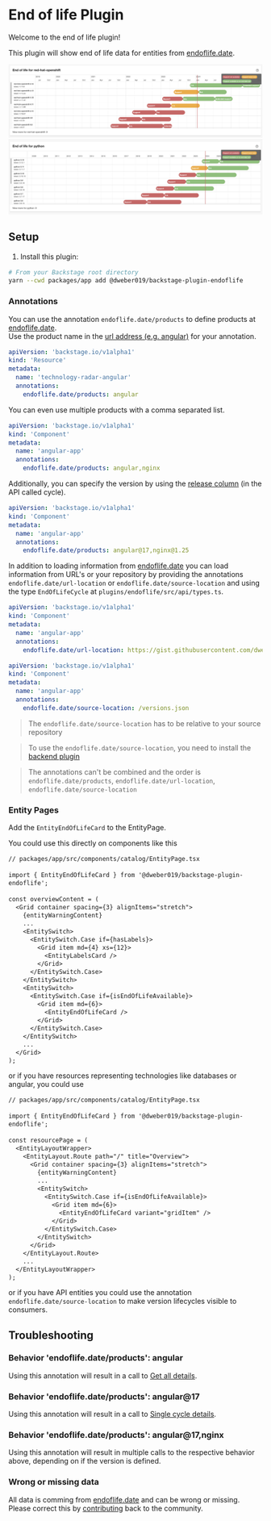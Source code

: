 # End of life Plugin

Welcome to the end of life plugin!

This plugin will show end of life data for entities from [endoflife.date](https://endoflife.date/).

![OpenShift](https://raw.githubusercontent.com/dweber019/backstage-plugin-endoflife/main/plugins/endoflife/docs/example-open-shift.png)
![Python](https://raw.githubusercontent.com/dweber019/backstage-plugin-endoflife/main/plugins/endoflife/docs/example-python.png)

## Setup

1. Install this plugin:

```bash
# From your Backstage root directory
yarn --cwd packages/app add @dweber019/backstage-plugin-endoflife
```

### Annotations

You can use the annotation `endoflife.date/products` to define products at [endoflife.date](https://endoflife.date/).  
Use the product name in the [url address (e.g. angular)](https://endoflife.date/angular) for your annotation.

```yaml
apiVersion: 'backstage.io/v1alpha1'
kind: 'Resource'
metadata:
  name: 'technology-radar-angular'
  annotations:
    endoflife.date/products: angular
```

You can even use multiple products with a comma separated list.

```yaml
apiVersion: 'backstage.io/v1alpha1'
kind: 'Component'
metadata:
  name: 'angular-app'
  annotations:
    endoflife.date/products: angular,nginx
```

Additionally, you can specify the version by using the [release column](https://endoflife.date/angular) (in the API called cycle).

```yaml
apiVersion: 'backstage.io/v1alpha1'
kind: 'Component'
metadata:
  name: 'angular-app'
  annotations:
    endoflife.date/products: angular@17,nginx@1.25
```

In addition to loading information from [endoflife.date](https://endoflife.date/) you can load information from URL's
or your repository by providing the annotations `endoflife.date/url-location` or `endoflife.date/source-location` and
using the type `EndOfLifeCycle` at `plugins/endoflife/src/api/types.ts`.

```yaml
apiVersion: 'backstage.io/v1alpha1'
kind: 'Component'
metadata:
  name: 'angular-app'
  annotations:
    endoflife.date/url-location: https://gist.githubusercontent.com/dweber019/.../raw/.../versions.json
```

```yaml
apiVersion: 'backstage.io/v1alpha1'
kind: 'Component'
metadata:
  name: 'angular-app'
  annotations:
    endoflife.date/source-location: /versions.json
```

> The `endoflife.date/source-location` has to be relative to your source repository

> To use the `endoflife.date/source-location`, you need to install the [backend plugin](../endoflife-backend)

> The annotations can't be combined and the order is `endoflife.date/products`, `endoflife.date/url-location`, `endoflife.date/source-location`

### Entity Pages

Add the `EntityEndOfLifeCard` to the EntityPage.

You could use this directly on components like this

```tsx
// packages/app/src/components/catalog/EntityPage.tsx

import { EntityEndOfLifeCard } from '@dweber019/backstage-plugin-endoflife';

const overviewContent = (
  <Grid container spacing={3} alignItems="stretch">
    {entityWarningContent}
    ...
    <EntitySwitch>
      <EntitySwitch.Case if={hasLabels}>
        <Grid item md={4} xs={12}>
          <EntityLabelsCard />
        </Grid>
      </EntitySwitch.Case>
    </EntitySwitch>
    <EntitySwitch>
      <EntitySwitch.Case if={isEndOfLifeAvailable}>
        <Grid item md={6}>
          <EntityEndOfLifeCard />
        </Grid>
      </EntitySwitch.Case>
    </EntitySwitch>
    ...
  </Grid>
);
```

or if you have resources representing technologies like databases or angular, you could use

```tsx
// packages/app/src/components/catalog/EntityPage.tsx

import { EntityEndOfLifeCard } from '@dweber019/backstage-plugin-endoflife';

const resourcePage = (
  <EntityLayoutWrapper>
    <EntityLayout.Route path="/" title="Overview">
      <Grid container spacing={3} alignItems="stretch">
        {entityWarningContent}
        ...
        <EntitySwitch>
          <EntitySwitch.Case if={isEndOfLifeAvailable}>
            <Grid item md={6}>
              <EntityEndOfLifeCard variant="gridItem" />
            </Grid>
          </EntitySwitch.Case>
        </EntitySwitch>
      </Grid>
    </EntityLayout.Route>
    ...
  </EntityLayoutWrapper>
);
```

or if you have API entities you could use the annotation `endoflife.date/source-location`
to make version lifecycles visible to consumers.

## Troubleshooting

### Behavior 'endoflife.date/products': angular

Using this annotation will result in a call to [Get all details](https://endoflife.date/docs/api).

### Behavior 'endoflife.date/products': angular@17

Using this annotation will result in a call to [Single cycle details](https://endoflife.date/docs/api).

### Behavior 'endoflife.date/products': angular@17,nginx

Using this annotation will result in multiple calls to the respective behavior above, depending on if the version is defined.

### Wrong or missing data

All data is comming from [endoflife.date](https://endoflife.date/) and can be wrong or missing.  
Please correct this by [contributing](https://endoflife.date/contribute) back to the community.

